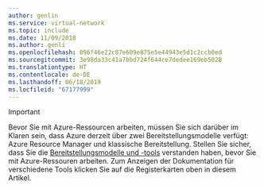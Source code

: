 ```yaml
---
author: genlin
ms.service: virtual-network
ms.topic: include
ms.date: 11/09/2018
ms.author: genli
ms.openlocfilehash: 096f46e22c87e609e875e5e44943e5d1c2ccb0ed
ms.sourcegitcommit: 3e98da33c41a7bbd724f644ce7dedee169eb5028
ms.translationtype: HT
ms.contentlocale: de-DE
ms.lasthandoff: 06/18/2019
ms.locfileid: "67177999"
---
```

> [!IMPORTANT]
> Bevor Sie mit Azure-Ressourcen arbeiten, müssen Sie sich darüber im Klaren sein, dass Azure derzeit über zwei Bereitstellungsmodelle verfügt: Azure Resource Manager und klassische Bereitstellung. Stellen Sie sicher, dass Sie die [Bereitstellungsmodelle und -tools](../articles/azure-classic-rm.md) verstanden haben, bevor Sie mit Azure-Ressouren arbeiten. Zum Anzeigen der Dokumentation für verschiedene Tools klicken Sie auf die Registerkarten oben in diesem Artikel.
